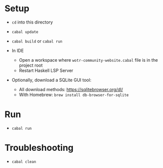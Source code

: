 # Setup

- `cd` into this directory
- `cabal update`
- `cabal build` or `cabal run`

- In IDE
  - Open a workspace where `wotr-community-website.cabal` file is in the project root
  - Restart Haskell LSP Server

- Optionally, download a SQLite GUI tool:
  - All download methods: https://sqlitebrowser.org/dl/
  - With Homebrew: `brew install db-browser-for-sqlite`

# Run

- `cabal run`

# Troubleshooting

- `cabal clean`
